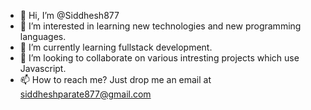 - 👋 Hi, I’m @Siddhesh877
- 👀 I’m interested in learning new technologies and new programming languages.
- 🌱 I’m currently learning fullstack development.
- 💞️ I’m looking to collaborate on various intresting projects which use Javascript.
- 📫 How to reach me? Just drop me an email at siddheshparate877@gmail.com

<!---
Siddhesh877/Siddhesh877 is a ✨ special ✨ repository because its `README.md` (this file) appears on your GitHub profile.
You can click the Preview link to take a look at your changes.
--->
